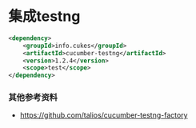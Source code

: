 集成testng
==========

```xml
<dependency>
    <groupId>info.cukes</groupId>
    <artifactId>cucumber-testng</artifactId>
    <version>1.2.4</version>
    <scope>test</scope>
</dependency>
```





### 其他参考资料

- https://github.com/talios/cucumber-testng-factory